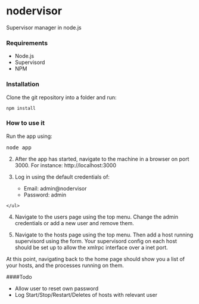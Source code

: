nodervisor
==========

Supervisor manager in node.js

### Requirements

- Node.js 
- Supervisord 
- NPM

### Installation

  Clone the git repository into a folder and run:
  
    npm install
	
### How to use it

  Run the app using:
  
<pre>node app</pre>
  
  2. After the app has started, navigate to the machine in a browser on port 3000.
  For instance:
    http://localhost:3000

  3. Log in using the default credentials of:
  	<ul>
  		<li>Email: admin@nodervisor</li>
  		<li>Password: admin</li>
	</ul>

  4. Navigate to the users page using the top menu. Change the admin credentials or add a new user and remove them.
  
  5. Navigate to the hosts page using the top menu. Then add a host running supervisord using the form. Your supervisord config on each host should be set up to allow the xmlrpc interface over a inet port.
  
  At this point, navigating back to the home page should show you a list of your hosts, and the processes running on them.

####Todo

  * Allow user to reset own password
  * Log Start/Stop/Restart/Deletes of hosts with relevant user
